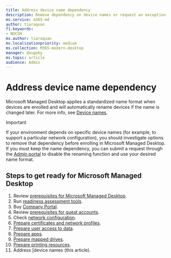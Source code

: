 ```yaml
---
title: Address device name dependency
description: Remove dependency on device names or request an exception
ms.service: m365-md
author: tiaraquan
f1.keywords:
- NOCSH
ms.author: tiaraquan
ms.localizationpriority: medium
ms.collection: M365-modern-desktop
manager: dougeby
ms.topic: article
audience: Admin
---
```


# Address device name dependency

Microsoft Managed Desktop applies a standardized name format when devices are enrolled and will automatically rename devices if the name is changed later. For more info, see [Device names](../service-description/device-names.md).

> [!IMPORTANT]
> If your environment depends on specific device names (for example, to support a particular network configuration), you should investigate options to remove that dependency before enrolling in Microsoft Managed Desktop. If you must keep the name dependency, you can submit a request through the [Admin portal](../working-with-managed-desktop/admin-support.md) to disable the renaming function and use your desired name format.

## Steps to get ready for Microsoft Managed Desktop

1. Review [prerequisites for Microsoft Managed Desktop](prerequisites.md).
2. Run [readiness assessment tools](readiness-assessment-tool.md).
1. Buy [Company Portal](../get-started/company-portal.md).
1. Review [prerequisites for guest accounts](guest-accounts.md).
1. Check [network configuration](network.md).
1. [Prepare certificates and network profiles](certs-wifi-lan.md).
1. [Prepare user access to data](authentication.md).
1. [Prepare apps](apps.md).
1. [Prepare mapped drives](mapped-drives.md).
1. [Prepare printing resources](printing.md).
1. Address [device names (this article).